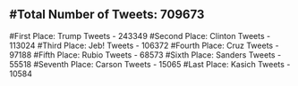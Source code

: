 #Total Number of Tweets: 709673 
---
#First Place: Trump Tweets - 243349
#Second Place: Clinton Tweets - 113024
#Third Place: Jeb! Tweets - 106372
#Fourth Place: Cruz Tweets - 97188
#Fifth Place: Rubio Tweets - 68573
#Sixth Place: Sanders Tweets - 55518
#Seventh Place: Carson Tweets - 15065
#Last Place: Kasich Tweets - 10584
